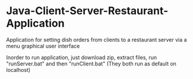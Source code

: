 # Java-Client-Server-Restaurant-Application
Application for setting dish orders from clients to a restaurant server via a menu graphical user interface

Inorder to run application, just download zip, extract files, 
run "runServer.bat" and then "runClient.bat" (They both run as default on localhost)
